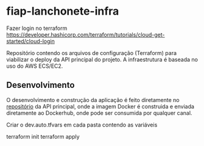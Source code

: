# fiap-lanchonete-infra

Fazer login no terraform
https://developer.hashicorp.com/terraform/tutorials/cloud-get-started/cloud-login

Repositório contendo os arquivos de configuração (Terraform) para viabilizar o deploy da API principal do projeto. A infraestrutura é baseada no uso do AWS ECS/EC2.

## Desenvolvimento

O desenvolvimento e construção da aplicação é feito diretamente no [repositório](https://github.com/fiap-9soat/fiap-lanchonete) da API principal, onde a imagem Docker é construida e enviada diretamente ao Dockerhub, onde pode ser consumida por qualquer canal.

Criar o dev.auto.tfvars em cada pasta contendo as variáveis

terraform init
terraform apply
